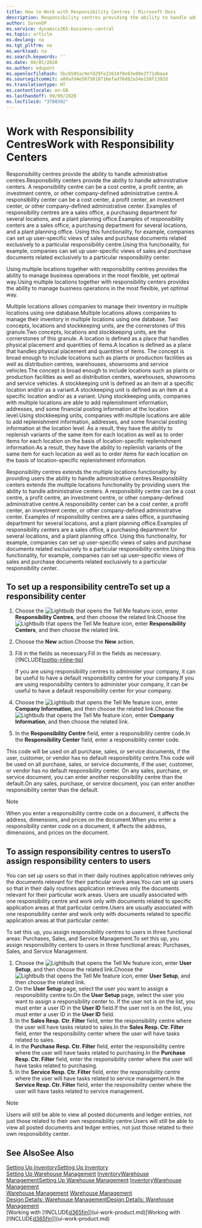 ```yaml
---
title: How to Work with Responsibility Centres | Microsoft Docs
description: Responsibility centres providing the ability to handle administrative centres. A responsibility centre can be a cost centre, a profit centre, an investment centre, or other company-defined administrative centre.
author: SorenGP
ms.service: dynamics365-business-central
ms.topic: article
ms.devlang: na
ms.tgt_pltfrm: na
ms.workload: na
ms.search.keywords: ''
ms.date: 04/01/2020
ms.author: edupont
ms.openlocfilehash: 5bc6505ac9efd29fe22634f0e83e09e2f71dbaa4
ms.sourcegitcommit: a80afd4e5075018716efad76d82a54e158f1392d
ms.translationtype: HT
ms.contentlocale: en-GB
ms.lasthandoff: 09/09/2020
ms.locfileid: "3780392"
---
```

# <a name="work-with-responsibility-centers"></a><span data-ttu-id="a9fee-104">Work with Responsibility Centres</span><span class="sxs-lookup"><span data-stu-id="a9fee-104">Work with Responsibility Centers</span></span>
<span data-ttu-id="a9fee-105">Responsibility centres provide the ability to handle administrative centres.</span><span class="sxs-lookup"><span data-stu-id="a9fee-105">Responsibility centers provide the ability to handle administrative centers.</span></span> <span data-ttu-id="a9fee-106">A responsibility centre can be a cost centre, a profit centre, an investment centre, or other company-defined administrative centre.</span><span class="sxs-lookup"><span data-stu-id="a9fee-106">A responsibility center can be a cost center, a profit center, an investment center, or other company-defined administrative center.</span></span> <span data-ttu-id="a9fee-107">Examples of responsibility centres are a sales office, a purchasing department for several locations, and a plant planning office.</span><span class="sxs-lookup"><span data-stu-id="a9fee-107">Examples of responsibility centers are a sales office, a purchasing department for several locations, and a plant planning office.</span></span> <span data-ttu-id="a9fee-108">Using this functionality, for example, companies can set up user-specific views of sales and purchase documents related exclusively to a particular responsibility centre.</span><span class="sxs-lookup"><span data-stu-id="a9fee-108">Using this functionality, for example, companies can set up user-specific views of sales and purchase documents related exclusively to a particular responsibility center.</span></span>  

<span data-ttu-id="a9fee-109">Using multiple locations together with responsibility centres provides the ability to manage business operations in the most flexible, yet optimal way.</span><span class="sxs-lookup"><span data-stu-id="a9fee-109">Using multiple locations together with responsibility centers provides the ability to manage business operations in the most flexible, yet optimal way.</span></span>

<span data-ttu-id="a9fee-110">Multiple locations allows companies to manage their inventory in multiple locations using one database.</span><span class="sxs-lookup"><span data-stu-id="a9fee-110">Multiple locations allows companies to manage their inventory in multiple locations using one database.</span></span> <span data-ttu-id="a9fee-111">Two concepts, locations and stockkeeping units, are the cornerstones of this granule.</span><span class="sxs-lookup"><span data-stu-id="a9fee-111">Two concepts, locations and stockkeeping units, are the cornerstones of this granule.</span></span> <span data-ttu-id="a9fee-112">A location is defined as a place that handles physical placement and quantities of items.</span><span class="sxs-lookup"><span data-stu-id="a9fee-112">A location is defined as a place that handles physical placement and quantities of items.</span></span> <span data-ttu-id="a9fee-113">The concept is broad enough to include locations such as plants or production facilities as well as distribution centres, warehouses, showrooms and service vehicles.</span><span class="sxs-lookup"><span data-stu-id="a9fee-113">The concept is broad enough to include locations such as plants or production facilities as well as distribution centers, warehouses, showrooms and service vehicles.</span></span> <span data-ttu-id="a9fee-114">A stockkeeping unit is defined as an item at a specific location and/or as a variant.</span><span class="sxs-lookup"><span data-stu-id="a9fee-114">A stockkeeping unit is defined as an item at a specific location and/or as a variant.</span></span> <span data-ttu-id="a9fee-115">Using stockkeeping units, companies with multiple locations are able to add replenishment information, addresses, and some financial posting information at the location level.</span><span class="sxs-lookup"><span data-stu-id="a9fee-115">Using stockkeeping units, companies with multiple locations are able to add replenishment information, addresses, and some financial posting information at the location level.</span></span> <span data-ttu-id="a9fee-116">As a result, they have the ability to replenish variants of the same item for each location as well as to order items for each location on the basis of location-specific replenishment information.</span><span class="sxs-lookup"><span data-stu-id="a9fee-116">As a result, they have the ability to replenish variants of the same item for each location as well as to order items for each location on the basis of location-specific replenishment information.</span></span>  

<span data-ttu-id="a9fee-117">Responsibility centres extends the multiple locations functionality by providing users the ability to handle administrative centres.</span><span class="sxs-lookup"><span data-stu-id="a9fee-117">Responsibility centers extends the multiple locations functionality by providing users the ability to handle administrative centers.</span></span> <span data-ttu-id="a9fee-118">A responsibility centre can be a cost centre, a profit centre, an investment centre, or other company-defined administrative centre.</span><span class="sxs-lookup"><span data-stu-id="a9fee-118">A responsibility center can be a cost center, a profit center, an investment center, or other company-defined administrative center.</span></span> <span data-ttu-id="a9fee-119">Examples of responsibility centres are a sales office, a purchasing department for several locations, and a plant planning office.</span><span class="sxs-lookup"><span data-stu-id="a9fee-119">Examples of responsibility centers are a sales office, a purchasing department for several locations, and a plant planning office.</span></span> <span data-ttu-id="a9fee-120">Using this functionality, for example, companies can set up user-specific views of sales and purchase documents related exclusively to a particular responsibility centre.</span><span class="sxs-lookup"><span data-stu-id="a9fee-120">Using this functionality, for example, companies can set up user-specific views of sales and purchase documents related exclusively to a particular responsibility center.</span></span>

## <a name="to-set-up-a-responsibility-center"></a><span data-ttu-id="a9fee-121">To set up a responsibility centre</span><span class="sxs-lookup"><span data-stu-id="a9fee-121">To set up a responsibility center</span></span>  
1.  <span data-ttu-id="a9fee-122">Choose the ![Lightbulb that opens the Tell Me feature](media/ui-search/search_small.png "Tell me what you want to do") icon, enter **Responsibility Centres**, and then choose the related link.</span><span class="sxs-lookup"><span data-stu-id="a9fee-122">Choose the ![Lightbulb that opens the Tell Me feature](media/ui-search/search_small.png "Tell me what you want to do") icon, enter **Responsibility Centers**, and then choose the related link.</span></span>  
2.  <span data-ttu-id="a9fee-123">Choose the **New** action.</span><span class="sxs-lookup"><span data-stu-id="a9fee-123">Choose the **New** action.</span></span>  
3.  <span data-ttu-id="a9fee-124">Fill in the fields as necessary.</span><span class="sxs-lookup"><span data-stu-id="a9fee-124">Fill in the fields as necessary.</span></span> [!INCLUDE[tooltip-inline-tip](includes/tooltip-inline-tip_md.md)]  

    <span data-ttu-id="a9fee-125">If you are using responsibility centres to administer your company, it can be useful to have a default responsibility centre for your company.</span><span class="sxs-lookup"><span data-stu-id="a9fee-125">If you are using responsibility centers to administer your company, it can be useful to have a default responsibility center for your company.</span></span>
4. <span data-ttu-id="a9fee-126">Choose the ![Lightbulb that opens the Tell Me feature](media/ui-search/search_small.png "Tell me what you want to do") icon, enter **Company Information**, and then choose the related link.</span><span class="sxs-lookup"><span data-stu-id="a9fee-126">Choose the ![Lightbulb that opens the Tell Me feature](media/ui-search/search_small.png "Tell me what you want to do") icon, enter **Company Information**, and then choose the related link.</span></span>
5. <span data-ttu-id="a9fee-127">In the **Responsibility Centre** field, enter a responsibility centre code.</span><span class="sxs-lookup"><span data-stu-id="a9fee-127">In the **Responsibility Center** field, enter a responsibility center code.</span></span>

<span data-ttu-id="a9fee-128">This code will be used on all purchase, sales, or service documents, if the user, customer, or vendor has no default responsibility centre.</span><span class="sxs-lookup"><span data-stu-id="a9fee-128">This code will be used on all purchase, sales, or service documents, if the user, customer, or vendor has no default responsibility center.</span></span> <span data-ttu-id="a9fee-129">On any sales, purchase, or service document, you can enter another responsibility centre than the default.</span><span class="sxs-lookup"><span data-stu-id="a9fee-129">On any sales, purchase, or service document, you can enter another responsibility center than the default.</span></span>

> [!NOTE]  
>  <span data-ttu-id="a9fee-130">When you enter a responsibility centre code on a document, it affects the address, dimensions, and prices on the document.</span><span class="sxs-lookup"><span data-stu-id="a9fee-130">When you enter a responsibility center code on a document, it affects the address, dimensions, and prices on the document.</span></span>  

## <a name="to-assign-responsibility-centers-to-users"></a><span data-ttu-id="a9fee-131">To assign responsibility centres to users</span><span class="sxs-lookup"><span data-stu-id="a9fee-131">To assign responsibility centers to users</span></span>  
<span data-ttu-id="a9fee-132">You can set up users so that in their daily routines application retrieves only the documents relevant for their particular work areas.</span><span class="sxs-lookup"><span data-stu-id="a9fee-132">You can set up users so that in their daily routines application retrieves only the documents relevant for their particular work areas.</span></span> <span data-ttu-id="a9fee-133">Users are usually associated with one responsibility centre and work only with documents related to specific application areas at that particular centre.</span><span class="sxs-lookup"><span data-stu-id="a9fee-133">Users are usually associated with one responsibility center and work only with documents related to specific application areas at that particular center.</span></span>  

<span data-ttu-id="a9fee-134">To set this up, you assign responsibility centres to users in three functional areas: Purchases, Sales, and Service Management.</span><span class="sxs-lookup"><span data-stu-id="a9fee-134">To set this up, you assign responsibility centers to users in three functional areas: Purchases, Sales, and Service Management.</span></span>  

1.  <span data-ttu-id="a9fee-135">Choose the ![Lightbulb that opens the Tell Me feature](media/ui-search/search_small.png "Tell me what you want to do") icon, enter **User Setup**, and then choose the related link.</span><span class="sxs-lookup"><span data-stu-id="a9fee-135">Choose the ![Lightbulb that opens the Tell Me feature](media/ui-search/search_small.png "Tell me what you want to do") icon, enter **User Setup**, and then choose the related link.</span></span>  
2.  <span data-ttu-id="a9fee-136">On the **User Setup** page, select the user you want to assign a responsibility centre to.</span><span class="sxs-lookup"><span data-stu-id="a9fee-136">On the **User Setup** page, select the user you want to assign a responsibility center to.</span></span> <span data-ttu-id="a9fee-137">If the user not is on the list, you must enter a user ID in the **User ID** field.</span><span class="sxs-lookup"><span data-stu-id="a9fee-137">If the user not is on the list, you must enter a user ID in the **User ID** field.</span></span>  
3.  <span data-ttu-id="a9fee-138">In the **Sales Resp. Ctr. Filter** field, enter the responsibility centre where the user will have tasks related to sales.</span><span class="sxs-lookup"><span data-stu-id="a9fee-138">In the **Sales Resp. Ctr. Filter** field, enter the responsibility center where the user will have tasks related to sales.</span></span>  
4.  <span data-ttu-id="a9fee-139">In the **Purchase Resp. Ctr. Filter** field, enter the responsibility centre where the user will have tasks related to purchasing.</span><span class="sxs-lookup"><span data-stu-id="a9fee-139">In the **Purchase Resp. Ctr. Filter** field, enter the responsibility center where the user will have tasks related to purchasing.</span></span>  
5.  <span data-ttu-id="a9fee-140">In the **Service Resp. Ctr. Filter** field, enter the responsibility centre where the user will have tasks related to service management.</span><span class="sxs-lookup"><span data-stu-id="a9fee-140">In the **Service Resp. Ctr. Filter** field, enter the responsibility center where the user will have tasks related to service management.</span></span>  

> [!NOTE]  
>  <span data-ttu-id="a9fee-141">Users will still be able to view all posted documents and ledger entries, not just those related to their own responsibility centre.</span><span class="sxs-lookup"><span data-stu-id="a9fee-141">Users will still be able to view all posted documents and ledger entries, not just those related to their own responsibility center.</span></span>

## <a name="see-also"></a><span data-ttu-id="a9fee-142">See Also</span><span class="sxs-lookup"><span data-stu-id="a9fee-142">See Also</span></span>  
[<span data-ttu-id="a9fee-143">Setting Up Inventory</span><span class="sxs-lookup"><span data-stu-id="a9fee-143">Setting Up Inventory</span></span>](inventory-setup-inventory.md)  
<span data-ttu-id="a9fee-144">[Setting Up Warehouse Management](warehouse-setup-warehouse.md)
[Inventory](inventory-manage-inventory.md)[Warehouse Management](warehouse-manage-warehouse.md)</span><span class="sxs-lookup"><span data-stu-id="a9fee-144">[Setting Up Warehouse Management](warehouse-setup-warehouse.md)
[Inventory](inventory-manage-inventory.md)[Warehouse Management](warehouse-manage-warehouse.md)</span></span>  
<span data-ttu-id="a9fee-145">[Warehouse Management](warehouse-manage-warehouse.md)  </span><span class="sxs-lookup"><span data-stu-id="a9fee-145">[Warehouse Management](warehouse-manage-warehouse.md)  </span></span>  
[<span data-ttu-id="a9fee-146">Design Details: Warehouse Management</span><span class="sxs-lookup"><span data-stu-id="a9fee-146">Design Details: Warehouse Management</span></span>](design-details-warehouse-management.md)  
<span data-ttu-id="a9fee-147">[Working with [!INCLUDE[d365fin](includes/d365fin_md.md)]](ui-work-product.md)</span><span class="sxs-lookup"><span data-stu-id="a9fee-147">[Working with [!INCLUDE[d365fin](includes/d365fin_md.md)]](ui-work-product.md)</span></span>
